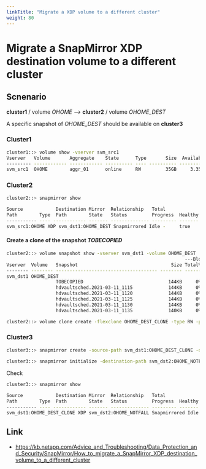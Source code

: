 ```yaml
---
linkTitle: "Migrate a XDP volume to a different cluster"
weight: 80
---
```


# Migrate a SnapMirror XDP destination volume to a different cluster

## Scnenario

**cluster1** / volume *OHOME* --> **cluster2** / volume *OHOME_DEST*

A specific snapshot of *OHOME_DEST* should be available on **cluster3**

### Cluster1

```sh
cluster1::> volume show -vserver svm_src1
Vserver   Volume       Aggregate    State      Type       Size  Available Used%
--------- ------------ ------------ ---------- ---- ---------- ---------- -----
svm_src1  OHOME        aggr_01      online     RW         35GB     3.35GB   89%
```

### Cluster2

```sh
cluster2::> snapmirror show
                                                                       Progress
Source            Destination Mirror  Relationship   Total             Last
Path        Type  Path        State   Status         Progress  Healthy Updated
----------- ---- ------------ ------- -------------- --------- ------- --------
svm_src1:OHOME XDP svm_dst1:OHOME_DEST Snapmirrored Idle -     true    -
```

#### Create a clone of the snapshot *TOBECOPIED*

```sh
cluster2::> volume snapshot show -vserver svm_dst1 -volume OHOME_DEST
                                                                 ---Blocks---
Vserver  Volume   Snapshot                                  Size Total% Used%
-------- -------- ------------------------------------- -------- ------ -----
svm_dst1 OHOME_DEST
                  TOBECOPIED                               144KB     0%    0%
                  hdvaultsched.2021-03-11_1115             144KB     0%    0%
                  hdvaultsched.2021-03-11_1120             144KB     0%    0%
                  hdvaultsched.2021-03-11_1125             144KB     0%    0%
                  hdvaultsched.2021-03-11_1130             144KB     0%    0%
                  hdvaultsched.2021-03-11_1135             140KB     0%    0%
```

```sh
cluster2::> volume clone create -flexclone OHOME_DEST_CLONE -type RW -parent-vserver svm_dst1 -parent-volume OHOME_DEST -parent-snapshot TOBECOPIED
```

### Cluster3

```sh
cluster3::> snapmirror create -source-path svm_dst1:OHOME_DEST_CLONE -destination-path svm_dst2:OHOME_COPY -type XDP -Policy hdvault
```

```sh
cluster3::> snapmirror initialize -destination-path svm_dst2:OHOME_NOTFALL
```

Check

```sh
cluster3::> snapmirror show
                                                                       Progress
Source            Destination Mirror  Relationship   Total             Last
Path        Type  Path        State   Status         Progress  Healthy Updated
----------- ---- ------------ ------- -------------- --------- ------- --------
svm_dst1:OHOME_DEST_CLONE XDP svm_dst2:OHOME_NOTFALL Snapmirrored Idle 0B true 03/11 12:45:03
```

## Link
* https://kb.netapp.com/Advice_and_Troubleshooting/Data_Protection_and_Security/SnapMirror/How_to_migrate_a_SnapMirror_XDP_destination_volume_to_a_different_cluster